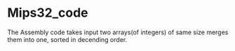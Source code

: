 # Mips32_code
The Assembly code takes input two arrays(of integers) of same size merges them into one, sorted in decending order.
